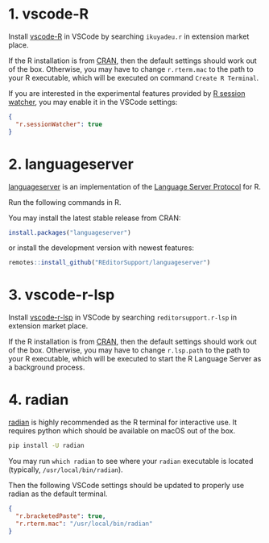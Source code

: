 # 1. vscode-R

Install [vscode-R](https://marketplace.visualstudio.com/items?itemName=Ikuyadeu.r) in VSCode by searching `ikuyadeu.r` in extension market place.

If the R installation is from [CRAN](http://cran.r-project.org/mirrors.html), then the default settings should work out of the box. Otherwise, you may have to change `r.rterm.mac` to the path to your R executable, which will be executed on command `Create R Terminal`.

If you are interested in the experimental features provided by [R session watcher](https://github.com/Ikuyadeu/vscode-R/wiki/R-Session-watcher), you may enable it in the VSCode settings:

```json
{
  "r.sessionWatcher": true
}
```

# 2. languageserver

[languageserver](https://github.com/REditorSupport/languageserver) is an implementation of the [Language Server Protocol](https://microsoft.github.io/language-server-protocol/) for R.

Run the following commands in R.

You may install the latest stable release from CRAN:

```r
install.packages("languageserver")
``` 

or install the development version with newest features:

```r
remotes::install_github("REditorSupport/languageserver")
```

# 3. vscode-r-lsp

Install [vscode-r-lsp](https://marketplace.visualstudio.com/items?itemName=REditorSupport.r-lsp) in VSCode by searching `reditorsupport.r-lsp` in extension market place.

If the R installation is from [CRAN](http://cran.r-project.org/mirrors.html), then the default settings should work out of the box. Otherwise, you may have to change `r.lsp.path` to the path to your R executable, which will be executed to start the R Language Server as a background process.

# 4. radian

[radian](https://github.com/randy3k/radian) is highly recommended as the R terminal for interactive use. It requires python which should be available on macOS out of the box.

```bash
pip install -U radian
```

You may run `which radian` to see where your `radian` executable is located (typically, `/usr/local/bin/radian`).

Then the following VSCode settings should be updated to properly use radian as the default terminal.

```json
{
  "r.bracketedPaste": true,
  "r.rterm.mac": "/usr/local/bin/radian"
}
```
